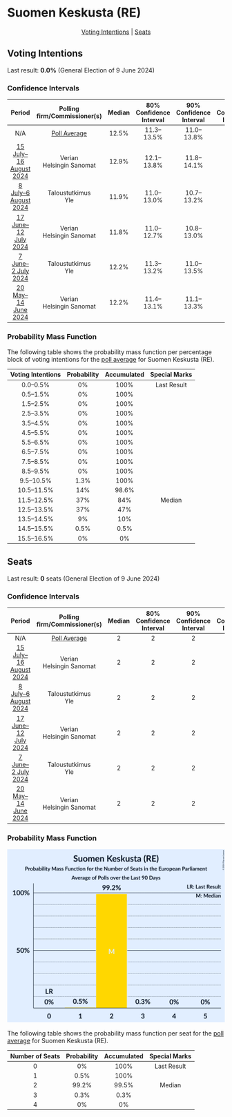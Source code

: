 # Suomen Keskusta (RE)

<p align="center"><a href="#voting-intentions">Voting Intentions</a> | <a href="#seats">Seats</a></p>

## Voting Intentions

Last result: **0.0%** (General Election of 9 June 2024)

### Confidence Intervals

| Period     | Polling firm/Commissioner(s) | Median | 80% Confidence Interval | 90% Confidence Interval | 95% Confidence Interval | 99% Confidence Interval |
|:----------:|:----------------:|:-----------:|:-----------------------:|:-----------------------:|:-----------------------:|:-----------------------:|
| N/A | [Poll Average](average.html) | 12.5% | 11.3–13.5% | 11.0–13.8% | 10.7–14.1% | 10.3–14.5% |
| [15 July–16 August 2024](2024-08-16-Verian.html) | Verian <br> Helsingin Sanomat | 12.9% | 12.1–13.8% | 11.8–14.1% | 11.6–14.3% | 11.3–14.7% |
| [8 July–6 August 2024](2024-08-06-Taloustutkimus.html) | Taloustutkimus <br> Yle | 11.9% | 11.0–13.0% | 10.7–13.2% | 10.5–13.5% | 10.1–14.0% |
| [17 June–12 July 2024](2024-07-12-Verian.html) | Verian <br> Helsingin Sanomat | 11.8% | 11.0–12.7% | 10.8–13.0% | 10.6–13.2% | 10.2–13.6% |
| [7 June–2 July 2024](2024-07-02-Taloustutkimus.html) | Taloustutkimus <br> Yle | 12.2% | 11.3–13.2% | 11.0–13.5% | 10.8–13.7% | 10.4–14.3% |
| [20 May–14 June 2024](2024-06-14-Verian.html) | Verian <br> Helsingin Sanomat | 12.2% | 11.4–13.1% | 11.1–13.3% | 10.9–13.6% | 10.6–14.0% |

### Probability Mass Function

The following table shows the probability mass function per percentage block of voting intentions for the [poll average](average.html) for Suomen Keskusta (RE).

| Voting Intentions | Probability | Accumulated | Special Marks |
|:-----------------:|:-----------:|:-----------:|:-------------:|
| 0.0–0.5% | 0% | 100% | Last Result |
| 0.5–1.5% | 0% | 100% |  |
| 1.5–2.5% | 0% | 100% |  |
| 2.5–3.5% | 0% | 100% |  |
| 3.5–4.5% | 0% | 100% |  |
| 4.5–5.5% | 0% | 100% |  |
| 5.5–6.5% | 0% | 100% |  |
| 6.5–7.5% | 0% | 100% |  |
| 7.5–8.5% | 0% | 100% |  |
| 8.5–9.5% | 0% | 100% |  |
| 9.5–10.5% | 1.3% | 100% |  |
| 10.5–11.5% | 14% | 98.6% |  |
| 11.5–12.5% | 37% | 84% | Median |
| 12.5–13.5% | 37% | 47% |  |
| 13.5–14.5% | 9% | 10% |  |
| 14.5–15.5% | 0.5% | 0.5% |  |
| 15.5–16.5% | 0% | 0% |  |


## Seats

Last result: **0** seats (General Election of 9 June 2024)

### Confidence Intervals

| Period     | Polling firm/Commissioner(s) | Median | 80% Confidence Interval | 90% Confidence Interval | 95% Confidence Interval | 99% Confidence Interval |
|:----------:|:----------------:|:------:|:-----------------------:|:-----------------------:|:-----------------------:|:-----------------------:|
| N/A | [Poll Average](average.html) | 2 | 2 | 2 | 2 | 1–2 |
| [15 July–16 August 2024](2024-08-16-Verian.html) | Verian <br> Helsingin Sanomat | 2 | 2 | 2 | 2 | 2 |
| [8 July–6 August 2024](2024-08-06-Taloustutkimus.html) | Taloustutkimus <br> Yle | 2 | 2 | 2 | 2 | 1–2 |
| [17 June–12 July 2024](2024-07-12-Verian.html) | Verian <br> Helsingin Sanomat | 2 | 2 | 2 | 2 | 1–2 |
| [7 June–2 July 2024](2024-07-02-Taloustutkimus.html) | Taloustutkimus <br> Yle | 2 | 2 | 2 | 2 | 2 |
| [20 May–14 June 2024](2024-06-14-Verian.html) | Verian <br> Helsingin Sanomat | 2 | 2 | 2 | 2 | 2 |

### Probability Mass Function

![Graph with seats probability mass function not yet produced](average-seats-pmf-suomenkeskustare.png "Seats Probability Mass Function")

The following table shows the probability mass function per seat for the [poll average](average.html) for Suomen Keskusta (RE).

| Number of Seats | Probability | Accumulated | Special Marks |
|:---------------:|:-----------:|:-----------:|:-------------:|
| 0 | 0% | 100% | Last Result |
| 1 | 0.5% | 100% |  |
| 2 | 99.2% | 99.5% | Median |
| 3 | 0.3% | 0.3% |  |
| 4 | 0% | 0% |  |


